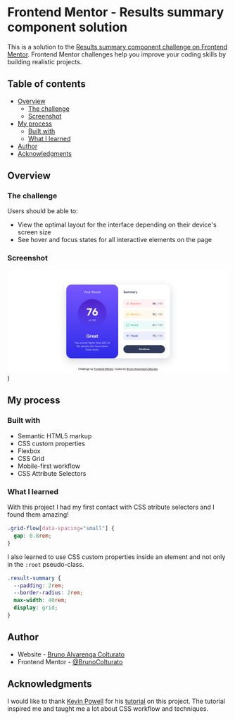 # Frontend Mentor - Results summary component solution

This is a solution to the [Results summary component challenge on Frontend Mentor](https://www.frontendmentor.io/challenges/results-summary-component-CE_K6s0maV). Frontend Mentor challenges help you improve your coding skills by building realistic projects. 

## Table of contents

- [Overview](#overview)
  - [The challenge](#the-challenge)
  - [Screenshot](#screenshot)
- [My process](#my-process)
  - [Built with](#built-with)
  - [What I learned](#what-i-learned)
- [Author](#author)
- [Acknowledgments](#acknowledgments)

## Overview

### The challenge

Users should be able to:

- View the optimal layout for the interface depending on their device's screen size
- See hover and focus states for all interactive elements on the page

### Screenshot

![](./extra/screenshot.png))

## My process

### Built with

- Semantic HTML5 markup
- CSS custom properties
- Flexbox
- CSS Grid
- Mobile-first workflow
- CSS Attribute Selectors

### What I learned

With this project I had my first contact with CSS atribute selectors and I found them amazing! 

```css
.grid-flow[data-spacing="small"] {
  gap: 0.8rem;
}
```

I also learned to use CSS custom properties inside an element and not only in the `:root` pseudo-class.

```css
.result-summary {
  --padding: 2rem;
  --border-radius: 2rem;
  max-width: 40rem;
  display: grid;
}
```

## Author

- Website - [Bruno Alvarenga Colturato](https://brunocolturato.github.io)
- Frontend Mentor - [@BrunoColturato](https://www.frontendmentor.io/profile/BrunoColturato)

## Acknowledgments

I would like to thank [Kevin Powell](https://github.com/kevin-powell) for his [tutorial](https://www.youtube.com/watch?v=KqFAs5d3Yl8&list=WL) on this project. The tutorial inspired me and taught me a lot about CSS workflow and techniques. 
